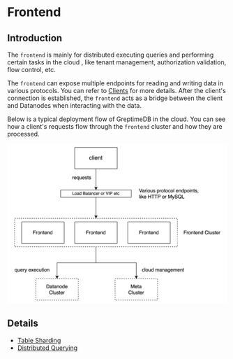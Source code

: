 # Frontend

## Introduction

The `frontend` is mainly for distributed executing queries and performing certain tasks in the cloud
, like tenant management, authorization validation, flow control, etc.

The `frontend` can expose multiple endpoints for reading and writing data in various protocols. You
can refer to [Clients][1] for more details. After the client's connection is
established, the `frontend` acts as a bridge between the client and Datanodes when interacting with
the data.

Below is a typical deployment flow of GreptimeDB in the cloud. You can see how a client's requests
flow through the `frontend` cluster and how they are processed.

![frontend](../../../public/frontend.png)

## Details

- [Table Sharding][2]
- [Distributed Querying][3]

[1]: zh/user-guide/clients.md
[2]: ./table-sharding.md
[3]: ./distributed-querying.md
